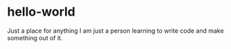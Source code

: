 # hello-world
Just a place for anything
I am just a person learning to write code and make something out of it.
